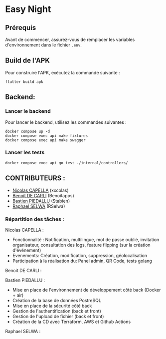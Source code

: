 # Easy Night

## Prérequis

Avant de commencer, assurez-vous de remplacer les variables d'environnement dans le fichier `.env`.

## Build de l'APK

Pour construire l'APK, exécutez la commande suivante :

```flutter
flutter build apk
```

## Backend:

### Lancer le backend

Pour lancer le backend, utilisez les commandes suivantes :

```docker
docker compose up -d
docker compose exec api make fixtures
docker compose exec api make swagger
```

### Lancer les tests

```docker
docker compose exec api go test ./internal/controllers/
```

## CONTRIBUTEURS :

- [Nicolas CAPELLA](https://github.com/xxcolas) (xxcolas)
- [Benoit DE CARLI](https://github.com/Benoitapps) (Benoitapps)
- [Bastien PIEDALLU](https://github.com/Stabien) (Stabien)
- [Raphael SELWA](https://github.com/RSelwa) (RSelwa)

### Répartition des tâches :

Nicolas CAPELLA :

- Fonctionnalité : Notification, multilingue, mot de passe oublié, invitation organisateur, consultation des logs, feature flipping (sur la création d'événement)
- Evenements: Création, modification, suppression, géolocalisation
- Participation à la réalisation du: Panel admin, QR Code, tests golang

Benoit DE CARLI :

Bastien PIEDALLU :

- Mise en place de l'environnement de développement côté back (Docker + air)
- Création de la base de données PostreSQL
- Mise en place de la sécurité côté back
- Gestion de l'authentification (back et front)
- Gestion de l'upload de fichier (back et front)
- Création de la CD avec Terraform, AWS et Github Actions

Raphael SELWA :
